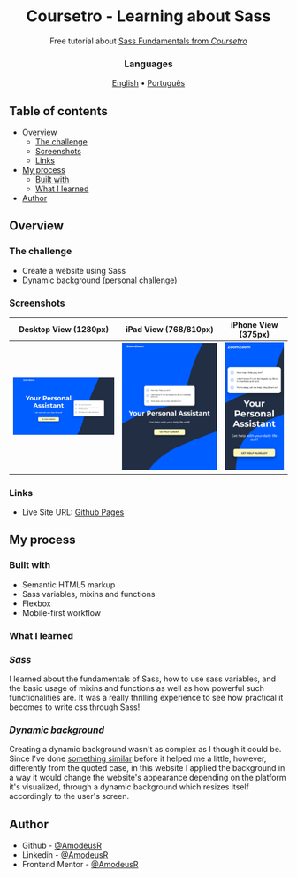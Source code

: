 <!-- markdownlint-disable MD033 -->
<h1 align="center">Coursetro - Learning about Sass</h1>

<p align="center">Free tutorial about <a href="https://youtu.be/roywYSEPSvc">Sass Fundamentals from <em>Coursetro</em></a></p>

<h3 align="center">Languages</h3>
<p align="center">
  <a href="#">English</a> • <a href="./lang/README.pt-br.md">Português</a>
</p>
<!-- markdownlint-enable MD033 -->

## Table of contents

- [Overview](#overview)
  - [The challenge](#the-challenge)
  - [Screenshots](#screenshots)
  - [Links](#links)
- [My process](#my-process)
  - [Built with](#built-with)
  - [What I learned](#what-i-learned)
- [Author](#author)

## Overview

### The challenge

- Create a website using Sass
- Dynamic background (personal challenge)

### Screenshots

| Desktop View (1280px) | iPad View (768/810px) | iPhone View (375px) |
|-------|-------|-------|
|![Desktop View (1280px)](./page-models/desktop.png)|![iPad View (768px)](./page-models/ipad.png)|![iPhone View (375px)](./page-models/mobile-iph.png)|

### Links

- Live Site URL: [Github Pages](https://amodeusr.github.io/Sassy/)

## My process

### Built with

- Semantic HTML5 markup
- Sass variables, mixins and functions
- Flexbox
- Mobile-first workflow

### What I learned

### *Sass*

I learned about the fundamentals of Sass, how to use sass variables, and the basic usage of mixins and functions as well as how powerful such functionalities are. It was a really thrilling experience to see how practical it becomes to write css through Sass!

### *Dynamic background*

Creating a dynamic background wasn't as complex as I though it could be. Since I've done [something similar](https://amodeusr.github.io/EP02-SPAmodeusR/) before it helped me a little, however, differently from the quoted case, in this website I applied the background in a way it would change the website's appearance depending on the platform it's visualized, through a dynamic background which resizes itself accordingly to the user's screen.

## Author

- Github - [@AmodeusR](https://www.github.com/amodeusr)
- Linkedin - [@AmodeusR](https://www.linkedin.com/in/AmodeusR)
- Frontend Mentor - [@AmodeusR](https://www.frontendmentor.io/profile/AmodeusR)
